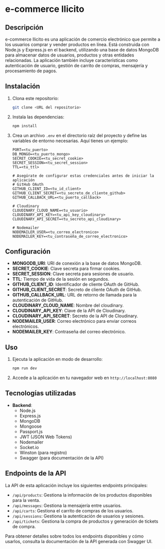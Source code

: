 # e-commerce Ilicito

## Descripción
e-commerce Ilicito es una aplicación de comercio electrónico que permite a los usuarios comprar y vender productos en línea. Está construida con Node.js y Express.js en el backend, utilizando una base de datos MongoDB para almacenar datos de usuarios, productos y otras entidades relacionadas. La aplicación también incluye características como autenticación de usuario, gestión de carrito de compras, mensajería y procesamiento de pagos.

## Instalación
1. Clona este repositorio:
   ```bash
   git clone <URL del repositorio>
   ```

2. Instala las dependencias:
   ```bash
   npm install
   ```

3. Crea un archivo `.env` en el directorio raíz del proyecto y define las variables de entorno necesarias. Aquí tienes un ejemplo:
   ```plaintext
   PORT=<tu_puerto>
   DB_MONGO=<tu_puerto_mongo>
   SECRET_COOKIE=<tu_secret_cookie>
   SECRET_SESSION=<tu_secret_session>
   TTL=<tu_ttl>

   # Asegúrate de configurar estas credenciales antes de iniciar la aplicación
   # GitHub OAuth
   GITHUB_CLIENT_ID=<tu_id_client>
   GITHUB_CLIENT_SECRET=<tu_secreto_de_cliente_github>
   GITHUB_CALLBACK_URL=<tu_puerto_callback>

   # Cloudinary
   CLOUDINARY_CLOUD_NAME=<tu_usuario>
   CLOUDINARY_API_KEY=<tu_api_key_cloudinary>
   CLOUDINARY_API_SECRET=<tu_secreto_api_cloudinary>

   # Nodemailer
   NODEMAILER_USER=<tu_correo_electronico>
   NODEMAILER_KEY=<tu_contraseña_de_correo_electronico>
   ```

## Configuración
- **MONGODB_URI**: URI de conexión a la base de datos MongoDB.
- **SECRET_COOKIE**: Clave secreta para firmar cookies.
- **SECRET_SESSION**: Clave secreta para sesiones de usuario.
- **TTL**: Tiempo de vida de la sesión en segundos.
- **GITHUB_CLIENT_ID**: Identificador de cliente OAuth de GitHub.
- **GITHUB_CLIENT_SECRET**: Secreto de cliente OAuth de GitHub.
- **GITHUB_CALLBACK_URL**: URL de retorno de llamada para la autenticación de GitHub.
- **CLOUDINARY_CLOUD_NAME**: Nombre del cloudinary.
- **CLOUDINARY_API_KEY**: Clave de la API de Cloudinary.
- **CLOUDINARY_API_SECRET**: Secreto de la API de Cloudinary.
- **NODEMAILER_USER**: Correo electrónico para enviar correos electrónicos.
- **NODEMAILER_KEY**: Contraseña del correo electrónico.

## Uso
1. Ejecuta la aplicación en modo de desarrollo:
   ```bash
   npm run dev
   ```

2. Accede a la aplicación en tu navegador web en `http://localhost:8080`

## Tecnologías utilizadas
- **Backend**:
  - Node.js
  - Express.js
  - MongoDB
  - Mongoose
  - Passport.js
  - JWT (JSON Web Tokens)
  - Nodemailer
  - Socket.io
  - Winston (para registro)
  - Swagger (para documentación de la API)

## Endpoints de la API
La API de esta aplicación incluye los siguientes endpoints principales:
- `/api/products`: Gestiona la información de los productos disponibles para la venta.
- `/api/messages`: Gestiona la mensajería entre usuarios.
- `/api/carts`: Gestiona el carrito de compras de los usuarios.
- `/api/sessions`: Gestiona la autenticación de usuarios y sesiones.
- `/api/tickets`: Gestiona la compra de productos y generación de tickets de compra.

Para obtener detalles sobre todos los endpoints disponibles y cómo usarlos, consulta la documentación de la API generada con Swagger UI.